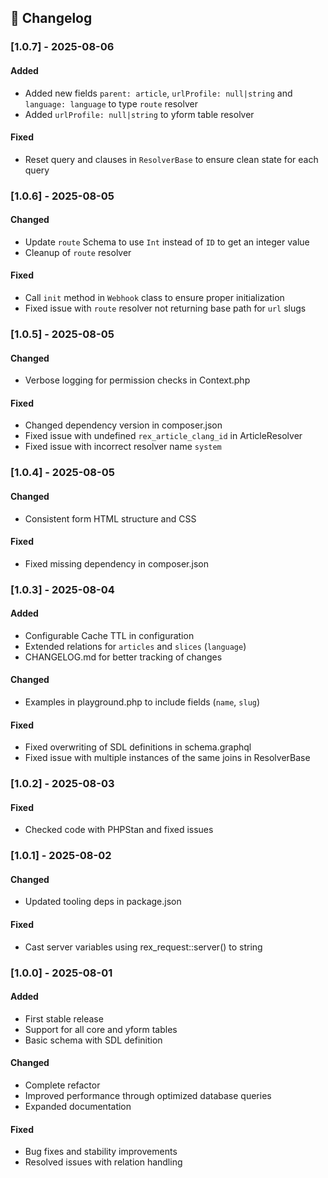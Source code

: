 ## 🚀 Changelog

### [1.0.7] - 2025-08-06

#### Added

- Added new fields `parent: article`, `urlProfile: null|string` and `language: language` to type `route` resolver
- Added `urlProfile: null|string` to yform table resolver

#### Fixed

- Reset query and clauses in `ResolverBase` to ensure clean state for each query

### [1.0.6] - 2025-08-05

#### Changed

- Update `route` Schema to use `Int` instead of `ID` to get an integer value
- Cleanup of `route` resolver

#### Fixed

- Call `init` method in `Webhook` class to ensure proper initialization
- Fixed issue with `route` resolver not returning base path for `url` slugs

### [1.0.5] - 2025-08-05

#### Changed

- Verbose logging for permission checks in Context.php

#### Fixed

- Changed dependency version in composer.json
- Fixed issue with undefined `rex_article_clang_id` in ArticleResolver
- Fixed issue with incorrect resolver name `system`

### [1.0.4] - 2025-08-05

#### Changed

- Consistent form HTML structure and CSS

#### Fixed

- Fixed missing dependency in composer.json

### [1.0.3] - 2025-08-04

#### Added

- Configurable Cache TTL in configuration
- Extended relations for `articles` and `slices` (`language`)
- CHANGELOG.md for better tracking of changes

#### Changed

- Examples in playground.php to include fields (`name`, `slug`)

#### Fixed

- Fixed overwriting of SDL definitions in schema.graphql
- Fixed issue with multiple instances of the same joins in ResolverBase

### [1.0.2] - 2025-08-03

#### Fixed

- Checked code with PHPStan and fixed issues

### [1.0.1] - 2025-08-02

#### Changed

- Updated tooling deps in package.json

#### Fixed

- Cast server variables using rex_request::server() to string

### [1.0.0] - 2025-08-01

#### Added

- First stable release
- Support for all core and yform tables
- Basic schema with SDL definition

#### Changed

- Complete refactor
- Improved performance through optimized database queries
- Expanded documentation

#### Fixed

- Bug fixes and stability improvements
- Resolved issues with relation handling
